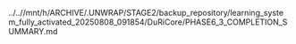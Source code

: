 ../..//mnt/h/ARCHIVE/.UNWRAP/STAGE2/backup_repository/learning_system_fully_activated_20250808_091854/DuRiCore/PHASE6_3_COMPLETION_SUMMARY.md